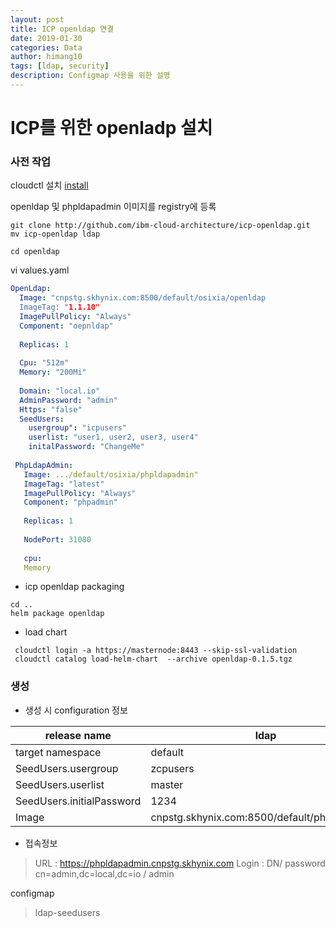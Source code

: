 ```yaml
---
layout: post
title: ICP openldap 연결
date: 2019-01-30
categories: Data
author: himang10
tags: [ldap, security]
description: Configmap 사용을 위한 설명
---
```

ICP를 위한 openladp 설치
=====================

### 사전 작업
cloudctl 설치 [install](https://www.ibm.com/support/knowledgecenter/ko/SSBS6K_3.1.0/manage_cluster/install_cli.html)

openldap 및 phpldapadmin 이미지를 registry에 등록

```
git clone http://github.com/ibm-cloud-architecture/icp-openldap.git
mv icp-openldap ldap

cd openldap
```

vi values.yaml

```yaml
OpenLdap:
  Image: "cnpstg.skhynix.com:8500/default/osixia/openldap
  ImageTag: "1.1.10"
  ImagePullPolicy: "Always"
  Component: "oepnldap"
  
  Replicas: 1
  
  Cpu: "512m"
  Memory: "200Mi"
  
  Domain: "local.io"
  AdminPassword: "admin"
  Https: "false"
  SeedUsers:
    usergroup": "icpusers"
    userlist: "user1, user2, user3, user4"
    initalPassword: "ChangeMe"
    
 PhpLdapAdmin:
   Image: .../default/osixia/phpldapadmin"
   ImageTag: "latest"
   ImagePullPolicy: "Always"
   Component: "phpadmin"
   
   Replicas: 1
   
   NodePort: 31080
   
   cpu:
   Memory
 ```
 
 * icp openldap packaging
 
 ```
 cd ..
 helm package openldap
 ````

* load chart

```
 cloudctl login -a https://masternode:8443 --skip-ssl-validation
 cloudctl catalog load-helm-chart  --archive openldap-0.1.5.tgz
```

### 생성

* 생성 시 configuration 정보

release name                 | ldap
-----------------------------|-----------------------------------------------
target namespace 	         | default
SeedUsers.usergroup	         | zcpusers
SeedUsers.userlist           | master
SeedUsers.initialPassword    | 1234
Image		                 | cnpstg.skhynix.com:8500/default/phpldapadmin

* 접속정보
> URL   : https://phpldapadmin.cnpstg.skhynix.com
> Login : DN/ password cn=admin,dc=local,dc=io / admin

configmap
> ldap-seedusers
 
